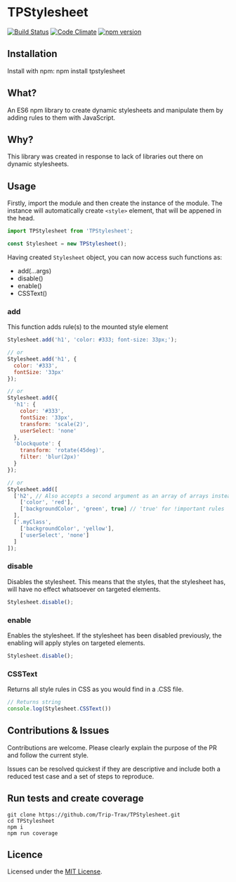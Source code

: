 # TPStylesheet
[![Build Status](https://travis-ci.org/Trip-Trax/TPStylesheet.svg)](https://travis-ci.org/Trip-Trax/TPStylesheet)
[![Code Climate](https://codeclimate.com/github/Trip-Trax/TPStylesheet/badges/gpa.svg)](https://codeclimate.com/github/Trip-Trax/TPStylesheet)
[![npm version](https://badge.fury.io/js/tpstylesheet.svg)](https://badge.fury.io/js/tpstylesheet)

## Installation
Install with npm:
    npm install tpstylesheet

## What?
An ES6 npm library to create dynamic stylesheets and manipulate them by adding rules to them with JavaScript.

## Why?
This library was created in response to lack of libraries out there on dynamic stylesheets.

## Usage
Firstly, import the module and then create the instance of the module.
The instance will automatically create `<style>` element, that will be appened in the head.
```javascript
import TPStylesheet from 'TPStylesheet';

const Stylesheet = new TPStylesheet();
```

Having created `Stylesheet` object, you can now access such functions as:
* add(...args)
* disable()
* enable()
* CSSText()

### add
This function adds rule(s) to the mounted style element
```javascript
Stylesheet.add('h1', 'color: #333; font-size: 33px;');

// or
Stylesheet.add('h1', {
  color: '#333',
  fontSize: '33px'
});

// or
Stylesheet.add({
  'h1': {
    color: '#333',
    fontSize: '33px',
    transform: 'scale(2)',
    userSelect: 'none'
  },
  'blockquote': {
    transform: 'rotate(45deg)',
    filter: 'blur(2px)'
  }
});

// or
Stylesheet.add([
  ['h2', // Also accepts a second argument as an array of arrays instead
    ['color', 'red'],
    ['backgroundColor', 'green', true] // 'true' for !important rules
  ],
  ['.myClass',
    ['backgroundColor', 'yellow'],
    ['userSelect', 'none']
  ]
]);
```

### disable
Disables the stylesheet. This means that the styles, that the stylesheet has, will have no effect whatsoever on targeted elements.
```javascript
Stylesheet.disable();
```

### enable
Enables the stylesheet. If the stylesheet has been disabled previously, the enabling will apply styles on targeted elements.
```javascript
Stylesheet.disable();
```

### CSSText
Returns all style rules in CSS as you would find in a .CSS file.
```javascript
// Returns string
console.log(Stylesheet.CSSText())
```

## Contributions & Issues
Contributions are welcome. Please clearly explain the purpose of the PR and follow the current style.

Issues can be resolved quickest if they are descriptive and include both a reduced test case and a set of steps to reproduce.

## Run tests and create coverage
    git clone https://github.com/Trip-Trax/TPStylesheet.git
    cd TPStylesheet
    npm i
    npm run coverage

## Licence
Licensed under the [MIT License](LICENSE).
